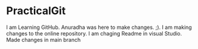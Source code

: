 # PracticalGit
I am Learning GitHub.
Anuradha was here to make changes. ;).
I am making changes to the online repository. 
I am chaging Readme in visual Studio.
Made changes in main branch